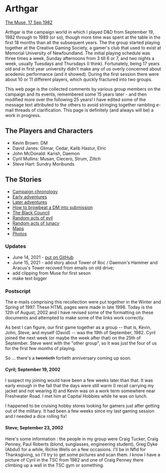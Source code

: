 # Arthgar

[The Muse, 17 Sep 1982](https://collections.mun.ca/digital/collection/muse/id/6693/rec/19)

Arthgar is the campaign world in which I played D&amp;D from September 19, 1982
through to 1989 (or so), though more time was spent at the table in the
first 18 months than all the subsequent years.
The the group started playing together at the Creative Gaming Society, a gamer's
club that used to exist at Memorial University of Newfoundland.
The initial playing schedule was three times a week, Sunday afternoons from
3 till 6 or 7, and two nights a week, usually Tuesdays and Thursdays (I think).
Fortunately, being 17 years old and in first year university didn't
make any of us overly concerned about acedemic performance (and it showed).
During the first session there were about 10 or 11 different players,
which quickly fractured into two groups.

This web page is the collected comments by various group members on the
campaign and its events, remembered some 15 years later - and then
modified more over the following 25 years!
I have edited some of the message text attributed to the others to avoid
stringing together rambling e-mail threads of clarification.
This page is definitely (and always will be) a work in progress.

## The Players and Characters

* Kevin Brown: DM
* David Janes: Glimar, Cedar, Kalib Hastur, Elric
* John McDonald: Karish, Daemon
* Cyril Mullins: Musan, Ciecero, Strum, Ziltch
* Steve Hart: Sundry Moribunds

## The Stories

* [Campaign chronology](ag_chrono.md)
* [Early adventures](ag_early.html)
* [Later adventures](ag_later.html)
* [How to browbeat a DM into submission](ag_browbeat.html)
* [The Black Council](ag_black.html)
* [Random acts of evil](ag_evil.html)
* [Random acts of lunacy](ag_lunacy.html)
* [Maps](ag_maps.html)
* [Photos](photos.html)

### Updates

* June 14, 2021 - [put on GitHub](https://github.com/dpjanes/arthgar)
* June 15, 2021 - add story about Tower of Roc / Daemon's Hammer and Aracus's Tower recoved from emails on old drive;
* add clipping from Muse for first seson
* make text bigger

### Postscript

The e-mails comprising this recollection were put together in the Winter and Spring of 1997.
These HTML pages were made in late 1998.
Today is the 12th of August, 2002 and I have revised some of the formatting on these documents
and attempted to make some of the links work correctly.

As best I can figure, our first game together as a group -- that is, 
Kevin, John, Steve, and myself (David) -- was the 19th of September, 1982. 
Cyril joined the next week (or maybe the week after that) on the 25th of September. 
Steve went with the "other group", so it was just the four of us for the first few months of playing.

So ... there's a <strike>twentieth</strike> fortieth anniversary coming up soon.

#### Cyril; September 19, 2002

I suspect my joining would have been a few weeks later than that. It was
early enough in the fall that the days were still warm (I recall carrying my
jacket and not wearing it) and Kevin was on a work term somewhere near
Freshwater Road. I met him at Capital Hobbies while he was on lunch.

I happened to be cruising hobby stores looking for gamers just after getting
out of the military. It had been a few weeks since my last gaming session
and I needed a dice rolling fix!

#### Steve; September 23, 2002

Here's some information : the people in my group were Craig Tucker,
Craig Penney, Paul Roberts (blond, sunglasses, engineering student),
Greg Dyke (Abdul) for a while, Richie Wells on a few occasions. I'll be
in Nfld for Thanksgiving, so I'll try to get some pictures and scan
them. I know I have a picture of Cyril in the TSC from 1982 and one of
Craig Penney there climbing up a wall in the TSC gym or something. 
